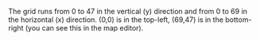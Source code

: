 The grid runs from 0 to 47 in the vertical (y) direction and from 0 to 69 in the horizontal (x) direction.
(0,0) is in the top-left, (69,47) is in the bottom-right (you can see this in the map editor).